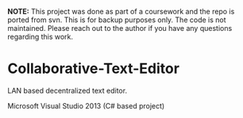 **NOTE:** This project was done as part of a coursework and the repo is ported
from svn. This is for backup purposes only. The code is not maintained. Please
reach out to the author if you have any questions regarding this work.

# Collaborative-Text-Editor
LAN based decentralized text editor.

Microsoft Visual Studio 2013 (C# based project)

